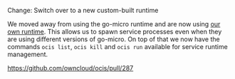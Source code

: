 Change: Switch over to a new custom-built runtime

We moved away from using the go-micro runtime and are now using [our own runtime](https://github.com/refs/pman).
This allows us to spawn service processes even when they are using different versions of go-micro. On top of that we
now have the commands `ocis list`, `ocis kill` and `ocis run` available for service runtime management.

<https://github.com/owncloud/ocis/pull/287>
